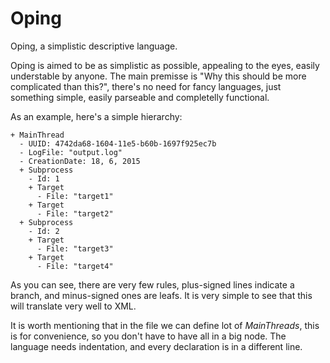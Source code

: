 # Oping
Oping, a simplistic descriptive language.

Oping is aimed to be as simplistic as possible, appealing to the eyes, easily understable by anyone. The main premisse is "Why this should be more complicated than this?", there's no need for fancy languages, just something simple, easily parseable and completelly functional.

As an example, here's a simple hierarchy:

```
+ MainThread
  - UUID: 4742da68-1604-11e5-b60b-1697f925ec7b
  - LogFile: "output.log"
  - CreationDate: 18, 6, 2015
  + Subprocess
    - Id: 1
    + Target
      - File: "target1"
    + Target
      - File: "target2"
  + Subprocess
    - Id: 2
    + Target
      - File: "target3"
    + Target
      - File: "target4"
```

As you can see, there are very few rules, plus-signed lines indicate a branch, and minus-signed ones are leafs. It is very simple to see that this will translate very well to XML.

It is worth mentioning that in the file we can define lot of *MainThreads*, this is for convenience, so you don't have to have all in a big node. The language needs indentation, and every declaration is in a different line.
